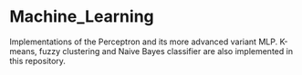 # Machine_Learning
Implementations of the Perceptron and its more advanced variant MLP.  K-means, fuzzy clustering and Naive Bayes classifier are also implemented in this repository.
